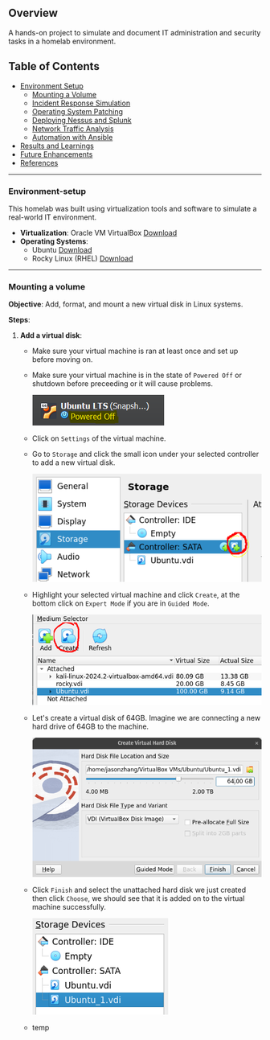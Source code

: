 ## Overview
A hands-on project to simulate and document IT administration and security tasks in a homelab environment.

## Table of Contents
- [Environment Setup](#environment-setup)
  - [Mounting a Volume](#mounting-a-volume)
  - [Incident Response Simulation](#incident-response-simulation)
  - [Operating System Patching](#operating-system-patching)
  - [Deploying Nessus and Splunk](#deploying-nessus-and-splunk)
  - [Network Traffic Analysis](#network-traffic-analysis)
  - [Automation with Ansible](#automation-with-ansible)
- [Results and Learnings](#results-and-learnings)
- [Future Enhancements](#future-enhancements)
- [References](#references)

___
### Environment-setup
This homelab was built using virtualization tools and software to simulate a real-world IT environment.
- **Virtualization**: Oracle VM VirtualBox [Download](https://www.oracle.com/virtualization/technologies/vm/downloads/virtualbox-downloads.html)
- **Operating Systems**:
  - Ubuntu [Download](https://ubuntu.com/download)
  - Rocky Linux (RHEL) [Download](https://rockylinux.org/download)
___
### Mounting a volume
**Objective**: Add, format, and mount a new virtual disk in Linux systems. 

**Steps**:

1. **Add a virtual disk**:
   - Make sure your virtual machine is ran at least once and set up before moving on.
   - Make sure your virtual machine is in the state of `Powered Off` or shutdown before preceeding or it will cause problems.
  
     ![state](images/shutdownstate.png)

   - Click on `Settings` of the virtual machine.
   - Go to `Storage` and click the small icon under your selected controller to add a new virtual disk.

     ![adddisk](images/storage_SS.png)

   - Highlight your selected virtual machine and click `Create`, at the bottom click on `Expert Mode` if you are in `Guided Mode`.

     ![create](images/create.png)

   - Let's create a virtual disk of 64GB. Imagine we are connecting a new hard drive of 64GB to the machine.
  
     ![image](images/diskcreation.png)

   - Click `Finish` and select the unattached hard disk we just created then click `Choose`, we should see that it is added on to the virtual machine successfully.

     ![image](images/add_success.png)

   - temp
     
























